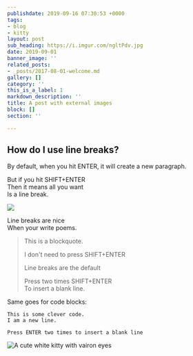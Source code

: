 ```yaml
---
publishdate: 2019-09-16 07:30:53 +0000
tags:
- blog
- kitty
layout: post
sub_heading: https://i.imgur.com/ngltPdv.jpg
date: 2019-09-01
banner_image: ''
related_posts:
- _posts/2017-08-01-welcome.md
gallery: []
category: ''
this_is_a_label: 1
markdown_description: ''
title: A post with external images
block: []
section: ''

---
```

## How do I use line breaks?

By default, when you hit ENTER, it will create a new paragraph.

But if you hit SHIFT+ENTER  
Then it means all you want  
Is a line break.

![](https://media.giphy.com/media/3o6YghZV15YGZoOtIk/200w_d.gif)

Line breaks are nice  
When your write poems.

> This is a blockquote.
>
> I don't need to press SHIFT+ENTER
>
> Line breaks are the default
>
> Press two times SHIFT+ENTER  
> To insert a blank line.

Same goes for code blocks:

    This is some clever code.
    I am a new line.
    
    Press ENTER two times to insert a blank line

![A cute white kitty with vairon eyes](https://i.imgur.com/ngltPdv.jpg "Image uploaded from imgur")